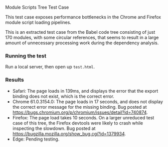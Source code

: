 Module Scripts Tree Test Case

This test case exposes performance bottlenecks in the Chrome and Firefox module script loading pipelines.

This is an extracted test case from the Babel code tree consisting of just 170 modules, with some circular references, that seems to result in a large amount of unnecessary processing work during the dependency analysis.

### Running the test

Run a local server, then open up `test.html`.

### Results

* Safari: The page loads in 139ms, and displays the error that the export binding does not exist, which is the correct error.
* Chrome 61.0.3154.0: The page loads in 17 seconds, and does not display the correct error message for the missing binding. Bug posted at https://bugs.chromium.org/p/chromium/issues/detail?id=740874.
* Firefox: The page load takes 10 seconds. On a larger unreduced test case of this tree, the Firefox devtools were likely to crash while inspecting the slowdown. Bug posted at https://bugzilla.mozilla.org/show_bug.cgi?id=1379934.
* Edge: Pending testing.

